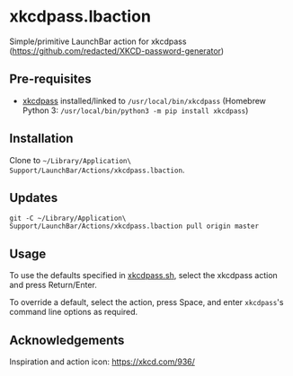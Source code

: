 # xkcdpass.lbaction
Simple/primitive LaunchBar action for xkcdpass (https://github.com/redacted/XKCD-password-generator)

## Pre-requisites
- [xkcdpass](https://github.com/redacted/XKCD-password-generator) installed/linked to `/usr/local/bin/xkcdpass` (Homebrew Python 3: `/usr/local/bin/python3 -m pip install xkcdpass`)

## Installation
Clone to `~/Library/Application\ Support/LaunchBar/Actions/xkcdpass.lbaction`.

## Updates
```
git -C ~/Library/Application\ Support/LaunchBar/Actions/xkcdpass.lbaction pull origin master
```

## Usage
To use the defaults specified in [xkcdpass.sh](Contents/Scripts/xkcdpass.sh), select the xkcdpass action and press Return/Enter.

To override a default, select the action, press Space, and enter `xkcdpass`'s command line options as required.

## Acknowledgements
Inspiration and action icon: https://xkcd.com/936/
